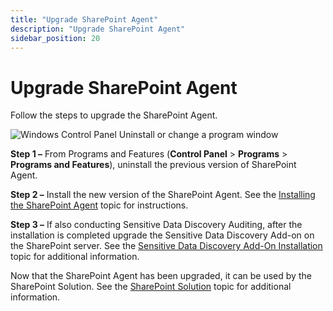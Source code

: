 ```yaml
---
title: "Upgrade SharePoint Agent"
description: "Upgrade SharePoint Agent"
sidebar_position: 20
---
```


# Upgrade SharePoint Agent

Follow the steps to upgrade the SharePoint Agent.

![Windows Control Panel Uninstall or change a program window](/img/product_docs/accessanalyzer/11.6/install/sharepointagent/uninstall.webp)

**Step 1 –** From Programs and Features (**Control Panel** > **Programs** > **Programs and
Features**), uninstall the previous version of SharePoint Agent.

**Step 2 –** Install the new version of the SharePoint Agent. See the
[Installing the SharePoint Agent](/docs/accessanalyzer/11.6/install/sharepointagent/wizard.md)
topic for instructions.

**Step 3 –** If also conducting Sensitive Data Discovery Auditing, after the installation is
completed upgrade the Sensitive Data Discovery Add-on on the SharePoint server. See the
[Sensitive Data Discovery Add-On Installation](/docs/accessanalyzer/11.6/install/sensitivedatadiscovery/overview.md)
topic for additional information.

Now that the SharePoint Agent has been upgraded, it can be used by the SharePoint Solution. See the
[SharePoint Solution](/docs/accessanalyzer/11.6/solutions/sharepoint/overview.md)
topic for additional information.

